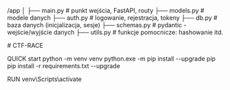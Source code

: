 /app
│
├── main.py               # punkt wejścia, FastAPI, routy
├── models.py             # modele danych
├── auth.py               # logowanie, rejestracja, tokeny
├── db.py                 # baza danych (inicjalizacja, sesje)
├── schemas.py            # pydantic - wejście/wyjście danych
├── utils.py              # funkcje pomocnicze: hashowanie itd.

#   C T F - R A C E 
 
 


QUICK start
python -m venv venv 
python.exe -m pip install --upgrade pip   
pip install -r requirements.txt --upgrade 

RUN
venv\Scripts\activate